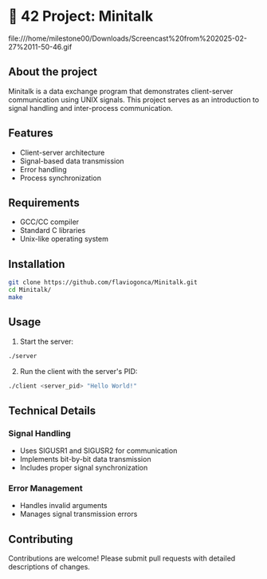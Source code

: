 # 🧰 42 Project: Minitalk

file:///home/milestone00/Downloads/Screencast%20from%202025-02-27%2011-50-46.gif

## About the project
Minitalk is a data exchange program that demonstrates client-server communication using UNIX signals. This project serves as an introduction to signal handling and inter-process communication.

## Features
- Client-server architecture
- Signal-based data transmission
- Error handling
- Process synchronization

## Requirements
- GCC/CC compiler
- Standard C libraries
- Unix-like operating system

## Installation
```bash
git clone https://github.com/flaviogonca/Minitalk.git
cd Minitalk/
make
```

## Usage
1. Start the server:
```bash
./server
```
2. Run the client with the server's PID:
```bash
./client <server_pid> "Hello World!"
```

## Technical Details
### Signal Handling
- Uses SIGUSR1 and SIGUSR2 for communication
- Implements bit-by-bit data transmission
- Includes proper signal synchronization

### Error Management
- Handles invalid arguments
- Manages signal transmission errors

## Contributing
Contributions are welcome! Please submit pull requests with detailed descriptions of changes.

